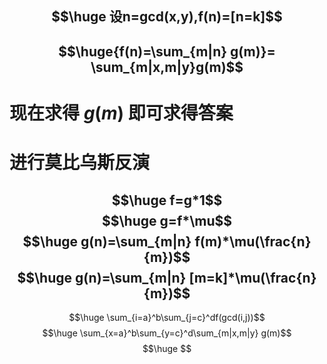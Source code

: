 $$\huge 设n=gcd(x,y),f(n)=[n=k]$$
---
$$\huge{f(n)=\sum_{m|n} g(m)}= \sum_{m|x,m|y}g(m)$$
---
# 现在求得 $g(m)$ 即可求得答案
# 进行莫比乌斯反演
$$\huge f=g*1$$
$$\huge g=f*\mu$$
$$\huge g(n)=\sum_{m|n} f(m)*\mu(\frac{n}{m})$$
$$\huge g(n)=\sum_{m|n} [m=k]*\mu(\frac{n}{m})$$
---
$$\huge \sum_{i=a}^b\sum_{j=c}^df(gcd(i,j))$$
$$\huge \sum_{x=a}^b\sum_{y=c}^d\sum_{m|x,m|y} g(m)$$
$$\huge $$